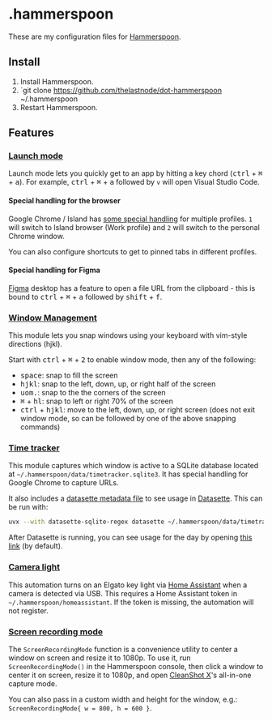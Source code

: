 # .hammerspoon

These are my configuration files for [Hammerspoon](https://www.hammerspoon.org/).

## Install

1. Install Hammerspoon.
2. `git clone https://github.com/thelastnode/dot-hammerspoon ~/.hammerspoon
3. Restart Hammerspoon.

## Features

### [Launch mode](./launch.lua)
Launch mode lets you quickly get to an app by hitting a key chord (<kbd>ctrl</kbd> + <kbd>⌘</kbd> + <kbd>a</kbd>). For example, <kbd>ctrl</kbd> + <kbd>⌘</kbd> + <kbd>a</kbd> followed by `v` will open Visual Studio Code.

#### Special handling for the browser

Google Chrome / Island has [some special handling](./chrome.lua) for multiple profiles. `1` will switch to Island browser (Work profile) and `2` will switch to the personal Chrome window.

You can also configure shortcuts to get to pinned tabs in different profiles.

#### Special handling for Figma
[Figma](./figma.lua) desktop has a feature to open a file URL from the clipboard - this is bound to <kbd>ctrl</kbd> + <kbd>⌘</kbd> + <kbd>a</kbd> followed by <kbd>shift</kbd> + <kbd>f</kbd>.

### [Window Management](./window.lua)
This module lets you snap windows using your keyboard with vim-style directions (hjkl).

Start with <kbd>ctrl</kbd> + <kbd>⌘</kbd> + <kbd>2</kbd> to enable window mode, then any of the following:
- <kbd>space</kbd>: snap to fill the screen
- <kbd>hjkl</kbd>: snap to the left, down, up, or right half of the screen
- <kbd>uom.</kbd>: snap to the the corners of the screen
- <kbd>⌘</kbd> + <kbd>hl</kbd>: snap to left or right 70% of the screen
- <kbd>ctrl</kbd> + <kbd>hjkl</kbd>: move to the left, down, up, or right screen (does not exit window mode, so can be followed by one of the above snapping commands)

### [Time tracker](./timetracker/timetracker.lua)
This module captures which window is active to a SQLite database located at `~/.hammerspoon/data/timetracker.sqlite3`. It has special handling for Google Chrome to capture URLs.

It also includes a [datasette metadata file](./timetracker/datasette-metadata.yml) to see usage in [Datasette](https://datasette.io/). This can be run with:

```sh
uvx --with datasette-sqlite-regex datasette ~/.hammerspoon/data/timetracker.sqlite3 --metadata ~/.hammerspoon/timetracker/datasette-metadata.yml
```

After Datasette is running, you can see usage for the day by opening [this link](http://localhost:8001/timetracker/time_usage?_hide_sql=1) (by default).

### [Camera light](./cameralight.lua)
This automation turns on an Elgato key light via [Home Assistant](https://www.home-assistant.io/) when a camera is detected via USB. This requires a Home Assistant token in `~/.hammerspoon/homeassistant`. If the token is missing, the automation will not register.

### [Screen recording mode](./screenrecording.lua)
The `ScreenRecordingMode` function is a convenience utility to center a window on screen and resize it to 1080p. To use it, run `ScreenRecordingMode()` in the Hammerspoon console, then click a window to center it on screen, resize it to 1080p, and open [CleanShot X](https://cleanshot.com/)'s all-in-one capture mode.

You can also pass in a custom width and height for the window, e.g.: `ScreenRecordingMode{ w = 800, h = 600 }`.
